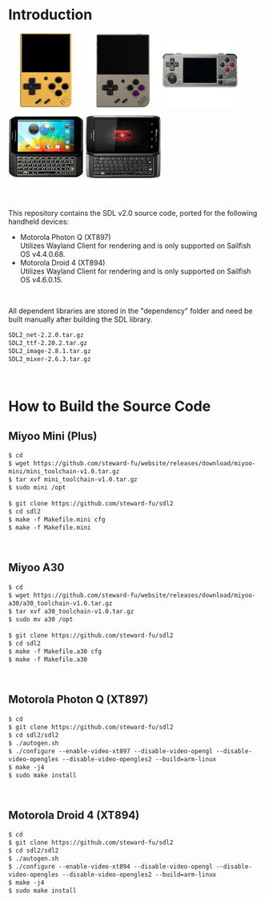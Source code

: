 # Introduction
![image](images/miyoo-mini.jpg) ![image](images/miyoo-mini-plus.jpg) ![image](images/miyoo-a30.jpg) ![image](images/xt897.jpg) ![image](images/xt894.jpg)

&nbsp;

This repository contains the SDL v2.0 source code, ported for the following handheld devices:  
- Motorola Photon Q (XT897)  
  Utilizes Wayland Client for rendering and is only supported on Sailfish OS v4.4.0.68.
- Motorola Droid 4 (XT894)  
  Utilizes Wayland Client for rendering and is only supported on Sailfish OS v4.6.0.15.

&nbsp;

All dependent libraries are stored in the "dependency" folder and need be built manually after building the SDL library.
```
SDL2_net-2.2.0.tar.gz
SDL2_ttf-2.20.2.tar.gz
SDL2_image-2.8.1.tar.gz
SDL2_mixer-2.6.3.tar.gz
```

&nbsp;

# How to Build the Source Code
## Miyoo Mini (Plus)
```
$ cd
$ wget https://github.com/steward-fu/website/releases/download/miyoo-mini/mini_toolchain-v1.0.tar.gz
$ tar xvf mini_toolchain-v1.0.tar.gz
$ sudo mini /opt

$ git clone https://github.com/steward-fu/sdl2
$ cd sdl2
$ make -f Makefile.mini cfg
$ make -f Makefile.mini
```

&nbsp;

## Miyoo A30
```
$ cd
$ wget https://github.com/steward-fu/website/releases/download/miyoo-a30/a30_toolchain-v1.0.tar.gz
$ tar xvf a30_toolchain-v1.0.tar.gz
$ sudo mv a30 /opt

$ git clone https://github.com/steward-fu/sdl2
$ cd sdl2
$ make -f Makefile.a30 cfg
$ make -f Makefile.a30
```

&nbsp;

## Motorola Photon Q (XT897)
```
$ cd
$ git clone https://github.com/steward-fu/sdl2
$ cd sdl2/sdl2
$ ./autogen.sh
$ ./configure --enable-video-xt897 --disable-video-opengl --disable-video-opengles --disable-video-opengles2 --build=arm-linux
$ make -j4
$ sudo make install
```

&nbsp;

## Motorola Droid 4 (XT894)
```
$ cd
$ git clone https://github.com/steward-fu/sdl2
$ cd sdl2/sdl2
$ ./autogen.sh
$ ./configure --enable-video-xt894 --disable-video-opengl --disable-video-opengles --disable-video-opengles2 --build=arm-linux
$ make -j4
$ sudo make install
```
